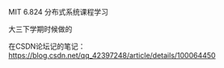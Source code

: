MIT 6.824 分布式系统课程学习

大三下学期时候做的

在CSDN论坛记的笔记：https://blog.csdn.net/qq_42397248/article/details/100064450
